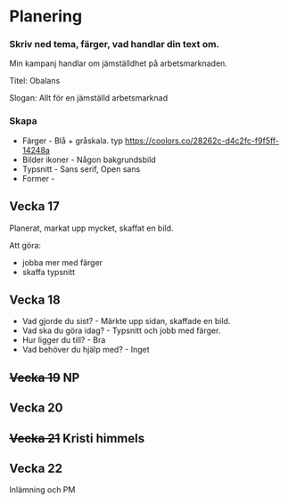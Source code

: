# Planering

### Skriv ned tema, färger, vad handlar din text om.

Min kampanj handlar om jämställdhet på arbetsmarknaden. 

Titel: Obalans

Slogan: Allt för en jämställd arbetsmarknad

### Skapa 

* Färger - Blå + gråskala. typ https://coolors.co/28262c-d4c2fc-f9f5ff-14248a
* Bilder ikoner - Någon bakgrundsbild
* Typsnitt - Sans serif, Open sans
* Former - 



## Vecka 17
Planerat, markat upp mycket, skaffat en bild. 

Att göra: 

* jobba mer med färger
* skaffa typsnitt


## Vecka 18
* Vad gjorde du sist? - Märkte upp sidan, skaffade en bild. 
* Vad ska du göra idag? - Typsnitt och jobb med färger. 
* Hur ligger du till? - Bra
* Vad behöver du hjälp med? - Inget 




## ~~Vecka 19~~ NP


## Vecka 20



## ~~Vecka 21~~ Kristi himmels




## Vecka 22 

Inlämning och PM




